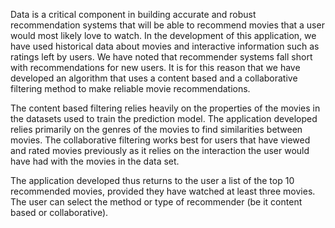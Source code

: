 Data is a critical component in building accurate and robust recommendation systems that will be able to recommend movies that a user would most likely love to watch. In the development of this application, we have used historical data about movies and interactive information such as ratings left by users. We have noted that recommender systems fall short with recommendations for new users. It is for this reason that we have developed an algorithm that uses a content based and a collaborative filtering method to make reliable movie recommendations.


The content based filtering relies heavily on the properties of the movies in the datasets used to train the prediction model. The application developed relies primarily on the genres of the movies to find similarities between movies. The collaborative filtering works best for users that have viewed and rated movies previously as it relies on the interaction the user would have had with the movies in the data set.


The application developed thus returns to the user a list of the top 10 recommended movies, provided they have watched at least three movies. The user can select the method or type of recommender (be it content based or collaborative).